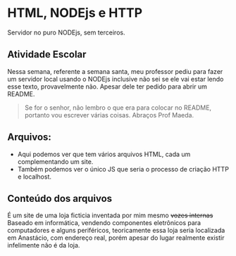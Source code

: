 # HTML, NODEjs e HTTP
Servidor no puro NODEjs, sem terceiros.

## Atividade Escolar
Nessa semana, referente a semana santa, meu professor pediu para fazer um servidor local usando o NODEjs
inclusive não sei se ele vai estar lendo esse texto, provavelmente não. Apesar dele ter pedido para abrir um README.

> Se for o senhor, não lembro o que era para colocar no README, portanto vou escrever várias coisas.
> Abraços Prof Maeda.

## Arquivos:
- Aqui podemos ver que tem vários arquivos HTML, cada um complementando um site.
- Também podemos ver o único JS que seria o processo de criação HTTP e localhost.

## Conteúdo dos arquivos
É um site de uma loja ficticia inventada por mim mesmo ~~vozes internas~~
Baseado em informática, vendendo componentes eletrônicos para computadores e alguns periféricos, teoricamente
essa loja seria localizada em Anastácio, com endereço real, porém apesar do lugar realmente existir
infelimente não é da loja. 

